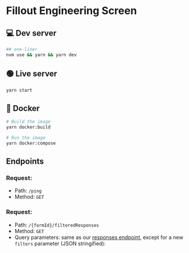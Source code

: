 # Fillout Engineering Screen

## 💻 Dev server

```bash
## one-liner
nvm use && yarn && yarn dev
```

## 🟢 Live server

```bash
yarn start
```

## 🐋 Docker

```bash
# Build the image
yarn docker:build

# Run the image
yarn docker:compose
```

## Endpoints

### **Request:**

- Path: `/ping`
- Method: `GET`

### **Request:**

- Path: `/{formId}/filteredResponses`
- Method: `GET`
- Query parameters: same as our [responses endpoint](https://www.fillout.com/help/fillout-rest-api#d8b24260dddd4aaa955f85e54f4ddb4d), except for a new `filters` parameter (JSON stringified):
